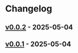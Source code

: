 # Changelog

## [v0.0.2](https://github.com/sugyan/bsky-rmcp/compare/v0.0.1...v0.0.2) - 2025-05-04

## [v0.0.1](https://github.com/sugyan/bsky-rmcp/commits/v0.0.1) - 2025-05-04
